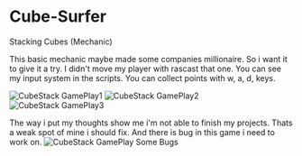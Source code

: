 # Cube-Surfer
Stacking Cubes (Mechanic)

This basic mechanic maybe made some companies millionaire. So i want it to give it a try. I didn't move my player with rascast that one.
You can see my input system in the scripts. You can collect points with w, a, d, keys.

![CubeStack GamePlay1](https://user-images.githubusercontent.com/87286877/170105354-7069df84-4967-467b-a5f1-7cedc6ec2254.png)
![CubeStack GamePlay2](https://user-images.githubusercontent.com/87286877/170105423-0447cad9-dc94-4b22-8f00-c35283ce9d93.png)
![CubeStack GamePlay3](https://user-images.githubusercontent.com/87286877/170105434-a201676f-c9a2-44db-a4aa-1f07653c3f37.png)

The way i put my thoughts show me i'm not able to finish my projects. Thats a weak spot of mine i should fix.
And there is bug in this game i need to work on.
![CubeStack GamePlay Some Bugs](https://user-images.githubusercontent.com/87286877/170106028-cab611b4-24e8-4080-be66-29e9d0a331ff.png)
